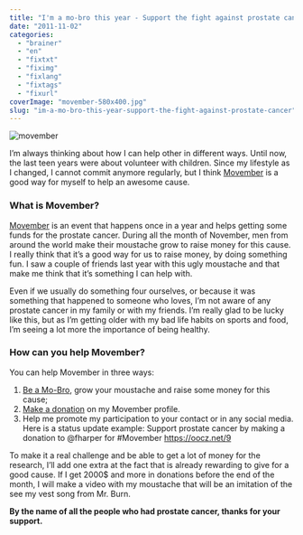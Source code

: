 ```yaml
---
title: "I'm a mo-bro this year - Support the fight against prostate cancer"
date: "2011-11-02"
categories: 
  - "brainer"
  - "en"
  - "fixtxt"
  - "fiximg"
  - "fixlang"
  - "fixtags"
  - "fixurl"
coverImage: "movember-580x400.jpg"
slug: "im-a-mo-bro-this-year-support-the-fight-against-prostate-cancer"
---
```


![](images/movember-580x400.jpg "movember")

I’m always thinking about how I can help other in different ways. Until now, the last teen years were about volunteer with children. Since my lifestyle as I changed, I cannot commit anymore regularly, but I think [Movember](https://ca.movember.com/) is a good way for myself to help an awesome cause.

### **What is Movember?**

[Movember](https://ca.movember.com/) is an event that happens once in a year and helps getting some funds for the prostate cancer. During all the month of November, men from around the world make their moustache grow to raise money for this cause. I really think that it’s a good way for us to raise money, by doing something fun. I saw a couple of friends last year with this ugly moustache and that make me think that it’s something I can help with.

Even if we usually do something four ourselves, or because it was something that happened to someone who loves, I’m not aware of any prostate cancer in my family or with my friends. I’m really glad to be lucky like this, but as I’m getting older with my bad life habits on sports and food, I’m seeing a lot more the importance of being healthy.

### **How can you help Movember?**

You can help Movember in three ways:

1. [Be a Mo-Bro](https://ca.movember.com/register/), grow your moustache and raise some money for this cause;
2. [Make a donation](https://oocz.net/l) on my Movember profile.
3. Help me promote my participation to your contact or in any social media. Here is a status update example: Support prostate cancer by making a donation to @fharper for #Movember https://oocz.net/9

To make it a real challenge and be able to get a lot of money for the research, I’ll add one extra at the fact that is already rewarding to give for a good cause. If I get 2000$ and more in donations before the end of the month, I will make a video with my moustache that will be an imitation of the see my vest song from Mr. Burn.

**By the name of all the people who had prostate cancer, thanks for your support.**
